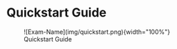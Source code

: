 # Quickstart Guide
<figure markdown="span">
    ![Exam-Name](img/quickstart.png){width="100%"}
    <figcaption>Quickstart Guide</figcaption>
</figure>